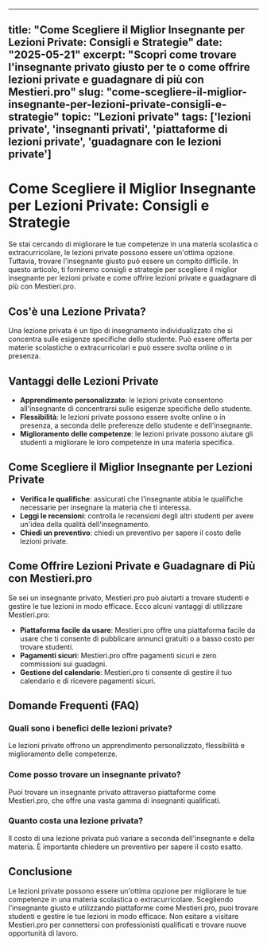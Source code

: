 
---
title: "Come Scegliere il Miglior Insegnante per Lezioni Private: Consigli e Strategie"
date: "2025-05-21"
excerpt: "Scopri come trovare l'insegnante privato giusto per te o come offrire lezioni private e guadagnare di più con Mestieri.pro"
slug: "come-scegliere-il-miglior-insegnante-per-lezioni-private-consigli-e-strategie"
topic: "Lezioni private"
tags: ['lezioni private', 'insegnanti privati', 'piattaforme di lezioni private', 'guadagnare con le lezioni private']
---

# Come Scegliere il Miglior Insegnante per Lezioni Private: Consigli e Strategie

Se stai cercando di migliorare le tue competenze in una materia scolastica o extracurricolare, le lezioni private possono essere un'ottima opzione. Tuttavia, trovare l'insegnante giusto può essere un compito difficile. In questo articolo, ti forniremo consigli e strategie per scegliere il miglior insegnante per lezioni private e come offrire lezioni private e guadagnare di più con Mestieri.pro.

## Cos'è una Lezione Privata?

Una lezione privata è un tipo di insegnamento individualizzato che si concentra sulle esigenze specifiche dello studente. Può essere offerta per materie scolastiche o extracurricolari e può essere svolta online o in presenza.

## Vantaggi delle Lezioni Private

*   **Apprendimento personalizzato**: le lezioni private consentono all'insegnante di concentrarsi sulle esigenze specifiche dello studente.
*   **Flessibilità**: le lezioni private possono essere svolte online o in presenza, a seconda delle preferenze dello studente e dell'insegnante.
*   **Miglioramento delle competenze**: le lezioni private possono aiutare gli studenti a migliorare le loro competenze in una materia specifica.

## Come Scegliere il Miglior Insegnante per Lezioni Private

*   **Verifica le qualifiche**: assicurati che l'insegnante abbia le qualifiche necessarie per insegnare la materia che ti interessa.
*   **Leggi le recensioni**: controlla le recensioni degli altri studenti per avere un'idea della qualità dell'insegnamento.
*   **Chiedi un preventivo**: chiedi un preventivo per sapere il costo delle lezioni private.

## Come Offrire Lezioni Private e Guadagnare di Più con Mestieri.pro

Se sei un insegnante privato, Mestieri.pro può aiutarti a trovare studenti e gestire le tue lezioni in modo efficace. Ecco alcuni vantaggi di utilizzare Mestieri.pro:

*   **Piattaforma facile da usare**: Mestieri.pro offre una piattaforma facile da usare che ti consente di pubblicare annunci gratuiti o a basso costo per trovare studenti.
*   **Pagamenti sicuri**: Mestieri.pro offre pagamenti sicuri e zero commissioni sui guadagni.
*   **Gestione del calendario**: Mestieri.pro ti consente di gestire il tuo calendario e di ricevere pagamenti sicuri.

## Domande Frequenti (FAQ)

### Quali sono i benefici delle lezioni private?

Le lezioni private offrono un apprendimento personalizzato, flessibilità e miglioramento delle competenze.

### Come posso trovare un insegnante privato?

Puoi trovare un insegnante privato attraverso piattaforme come Mestieri.pro, che offre una vasta gamma di insegnanti qualificati.

### Quanto costa una lezione privata?

Il costo di una lezione privata può variare a seconda dell'insegnante e della materia. È importante chiedere un preventivo per sapere il costo esatto.

## Conclusione

Le lezioni private possono essere un'ottima opzione per migliorare le tue competenze in una materia scolastica o extracurricolare. Scegliendo l'insegnante giusto e utilizzando piattaforme come Mestieri.pro, puoi trovare studenti e gestire le tue lezioni in modo efficace. Non esitare a visitare Mestieri.pro per connettersi con professionisti qualificati e trovare nuove opportunità di lavoro.
